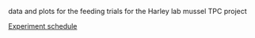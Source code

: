 data and plots for the feeding trials for the Harley lab mussel TPC project

[Experiment schedule](https://docs.google.com/spreadsheets/d/1-E2jD_AdMvIycScsqzPzePzyCwpDwwT2LsSMOyPYdZI/edit#gid=0) 
